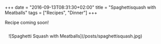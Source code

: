 +++
date = "2016-09-13T08:31:30+02:00"
title = "Spaghettisquash with Meatballs"
tags = ["Recipes", "Dinner"]
+++

Recipe coming soon!
<div style="float:middle; padding:12px;">
![Spaghetti Squash with Meatballs](/posts/spaghettisquash.jpg)
</div>